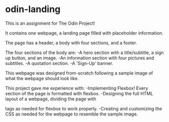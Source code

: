 # odin-landing
This is an assignment for The Odin Project!

It contains one webpage, a landing page filled with placeholder information.

The page has a header, a body with four sections, and a footer.

The four sections of the body are:
    -A hero section with a title/subtitle, a sign up button, and an image.
    -An information section with four pictures and subtitles.
    -A quotation section.
    -A 'Sign-Up' banner.

This webpage was designed from-scratch following a sample image of what the webpage should look like.

This project gave me experience with:
    -Implementing Flexbox! Every section of the page is formatted with flexbox.
    -Designing the full HTML layout of a webpage, dividing the page with <div> tags as needed for flexbox to work properly.
    -Creating and customizing the CSS as needed for the webpage to resemble the sample image.
